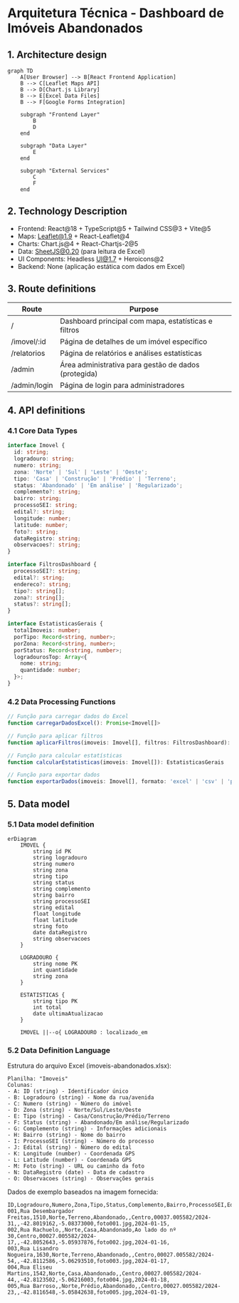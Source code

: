 # Arquitetura Técnica - Dashboard de Imóveis Abandonados

## 1. Architecture design

```mermaid
graph TD
    A[User Browser] --> B[React Frontend Application]
    B --> C[Leaflet Maps API]
    B --> D[Chart.js Library]
    B --> E[Excel Data Files]
    B --> F[Google Forms Integration]

    subgraph "Frontend Layer"
        B
        D
    end

    subgraph "Data Layer"
        E
    end

    subgraph "External Services"
        C
        F
    end
```

## 2. Technology Description

- Frontend: React@18 + TypeScript@5 + Tailwind CSS@3 + Vite@5
- Maps: Leaflet@1.9 + React-Leaflet@4
- Charts: Chart.js@4 + React-Chartjs-2@5
- Data: SheetJS@0.20 (para leitura de Excel)
- UI Components: Headless UI@1.7 + Heroicons@2
- Backend: None (aplicação estática com dados em Excel)

## 3. Route definitions

| Route | Purpose |
|-------|---------|
| / | Dashboard principal com mapa, estatísticas e filtros |
| /imovel/:id | Página de detalhes de um imóvel específico |
| /relatorios | Página de relatórios e análises estatísticas |
| /admin | Área administrativa para gestão de dados (protegida) |
| /admin/login | Página de login para administradores |

## 4. API definitions

### 4.1 Core Data Types

```typescript
interface Imovel {
  id: string;
  logradouro: string;
  numero: string;
  zona: 'Norte' | 'Sul' | 'Leste' | 'Oeste';
  tipo: 'Casa' | 'Construção' | 'Prédio' | 'Terreno';
  status: 'Abandonado' | 'Em análise' | 'Regularizado';
  complemento?: string;
  bairro: string;
  processoSEI: string;
  edital?: string;
  longitude: number;
  latitude: number;
  foto?: string;
  dataRegistro: string;
  observacoes?: string;
}

interface FiltrosDashboard {
  processoSEI?: string;
  edital?: string;
  endereco?: string;
  tipo?: string[];
  zona?: string[];
  status?: string[];
}

interface EstatisticasGerais {
  totalImoveis: number;
  porTipo: Record<string, number>;
  porZona: Record<string, number>;
  porStatus: Record<string, number>;
  logradourosTop: Array<{
    nome: string;
    quantidade: number;
  }>;
}
```

### 4.2 Data Processing Functions

```typescript
// Função para carregar dados do Excel
function carregarDadosExcel(): Promise<Imovel[]>

// Função para aplicar filtros
function aplicarFiltros(imoveis: Imovel[], filtros: FiltrosDashboard): Imovel[]

// Função para calcular estatísticas
function calcularEstatisticas(imoveis: Imovel[]): EstatisticasGerais

// Função para exportar dados
function exportarDados(imoveis: Imovel[], formato: 'excel' | 'csv' | 'pdf'): void
```

## 5. Data model

### 5.1 Data model definition

```mermaid
erDiagram
    IMOVEL {
        string id PK
        string logradouro
        string numero
        string zona
        string tipo
        string status
        string complemento
        string bairro
        string processoSEI
        string edital
        float longitude
        float latitude
        string foto
        date dataRegistro
        string observacoes
    }
    
    LOGRADOURO {
        string nome PK
        int quantidade
        string zona
    }
    
    ESTATISTICAS {
        string tipo PK
        int total
        date ultimaAtualizacao
    }
    
    IMOVEL ||--o{ LOGRADOURO : localizado_em
```

### 5.2 Data Definition Language

Estrutura do arquivo Excel (imoveis-abandonados.xlsx):

```excel
Planilha: "Imoveis"
Colunas:
- A: ID (string) - Identificador único
- B: Logradouro (string) - Nome da rua/avenida
- C: Numero (string) - Número do imóvel
- D: Zona (string) - Norte/Sul/Leste/Oeste
- E: Tipo (string) - Casa/Construção/Prédio/Terreno
- F: Status (string) - Abandonado/Em análise/Regularizado
- G: Complemento (string) - Informações adicionais
- H: Bairro (string) - Nome do bairro
- I: ProcessoSEI (string) - Número do processo
- J: Edital (string) - Número do edital
- K: Longitude (number) - Coordenada GPS
- L: Latitude (number) - Coordenada GPS
- M: Foto (string) - URL ou caminho da foto
- N: DataRegistro (date) - Data de cadastro
- O: Observacoes (string) - Observações gerais
```

Dados de exemplo baseados na imagem fornecida:

```csv
ID,Logradouro,Numero,Zona,Tipo,Status,Complemento,Bairro,ProcessoSEI,Edital,Longitude,Latitude,Foto,DataRegistro,Observacoes
001,Rua Desembargador Freitas,1510,Norte,Terreno,Abandonado,,Centro,00037.005582/2024-31,,-42.8019162,-5.08373000,foto001.jpg,2024-01-15,
002,Rua Rachuelo,,Norte,Casa,Abandonado,Ao lado do nº 30,Centro,00027.005582/2024-17,,-42.8052643,-5.05937876,foto002.jpg,2024-01-16,
003,Rua Lisandro Nogueira,1630,Norte,Terreno,Abandonado,,Centro,00027.005582/2024-54,,-42.8112586,-5.06293510,foto003.jpg,2024-01-17,
004,Rua Eliseu Martins,1542,Norte,Casa,Abandonado,,Centro,00027.005582/2024-44,,-42.8123502,-5.06216003,foto004.jpg,2024-01-18,
005,Rua Barroso,,Norte,Prédio,Abandonado,,Centro,00027.005582/2024-23,,-42.8116548,-5.05842638,foto005.jpg,2024-01-19,
```